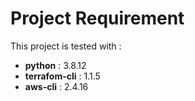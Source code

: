 # Project Requirement

This project is tested with : 
- **python** : 3.8.12
- **terrafom-cli** : 1.1.5
- **aws-cli** : 2.4.16